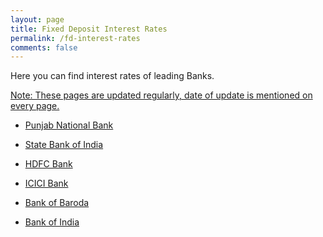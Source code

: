 ```yaml
---
layout: page
title: Fixed Deposit Interest Rates
permalink: /fd-interest-rates
comments: false
---
```


Here you can find interest rates of leading Banks.

<u>Note: These pages are updated regularly, date of update is mentioned on every page.</u>



- <a href="https://bankingatoz.com/pnb-fd-interest-rates">Punjab National Bank</a>


- <a href="https://bankingatoz.com/sbi-fd-interest-rates">State Bank of India</a>


- <a href="https://bankingatoz.com/hdfc-fd-interest-rates">HDFC Bank</a>


- <a href="https://bankingatoz.com/icici-fd-interest-rates">ICICI Bank</a>


- <a href="https://bankingatoz.com/bob-fd-interest-rates">Bank of Baroda</a>


- <a href="https://bankingatoz.com/boi-fd-interest-rates">Bank of India</a>


